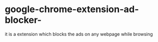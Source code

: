 # google-chrome-extension-ad-blocker-
it is a extension which blocks the ads on any webpage while browsing
